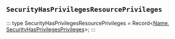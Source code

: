 ## `SecurityHasPrivilegesResourcePrivileges`
:::
type SecurityHasPrivilegesResourcePrivileges = Record<[Name](./Name.md), [SecurityHasPrivilegesPrivileges](./SecurityHasPrivilegesPrivileges.md)>;
:::
